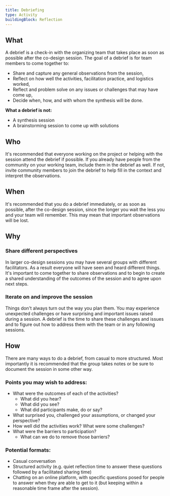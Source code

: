 ```yaml
---
title: Debriefing
type: Activity
buildingBlock: Reflection
---
```

## What

A debrief is a check-in with the organizing team that takes place as soon as possible after the co-design session. The goal of a debrief is for team members to come together to:

- Share and capture any general observations from the session,
- Reflect on how well the activities, facilitation practice, and logistics worked,
- Reflect and problem solve on any issues or challenges that may have come up,
- Decide when, how, and with whom the synthesis will be done.

**What a debrief is not:**

- A synthesis session
- A brainstorming session to come up with solutions

## Who

It's recommended that everyone working on the project or helping with the session attend the debrief if possible. If you already have people from the community on your working team, include them in the debrief as well. If not, invite community members to join the debrief to help fill in the context and interpret the observations.

## When

It's recommended that you do a debrief immediately, or as soon as possible, after the co-design session, since the longer you wait the less you and your team will remember. This may mean that important observations will be lost.

## Why

### Share different perspectives

In larger co-design sessions you may have several groups with different facilitators. As a result everyone will have seen and heard different things. It's important to come together to share observations and to begin to create a shared understanding of the outcomes of the session and to agree upon next steps.

### Iterate on and improve the session

Things don't always turn out the way you plan them. You may experience unexpected challenges or have surprising and important issues raised during a session. A debrief is the time to share these challenges and issues and to figure out how to address them with the team or in any following sessions.

## How

There are many ways to do a debrief, from casual to more structured. Most importantly it is recommended that the group takes notes or be sure to document the session in some other way.

### Points you may wish to address:

- What were the outcomes of each of the activities?
    - What did you hear?
    - What did you see?
    - What did participants make, do or say?
- What surprised you, challenged your assumptions, or changed your perspective?
- How well did the activities work? What were some challenges?
- What were the barriers to participation?
    - What can we do to remove those barriers?

### Potential formats:

- Casual conversation
- Structured activity (e.g. quiet reflection time to answer these questions followed by a facilitated sharing time)
- Chatting on an online platform, with specific questions posed for people to answer when they are able to get to it (but keeping within a reasonable time frame after the session).